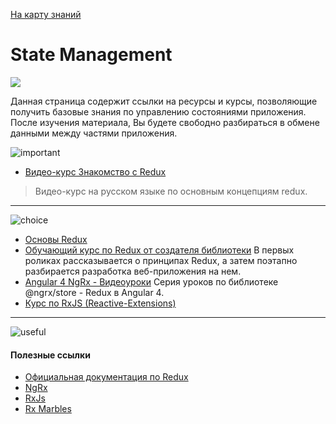  <a href="https://github.com/js-machine/dashboard/blob/master/knowledge-map/MAP.md">На карту знаний</a>
 
 # State Management
![](https://github.com/js-machine/dashboard/blob/master/knowledge-map/images/advanced-map.png)

Данная страница содержит ссылки на ресурсы и курсы, позволяющие получить базовые знания по управлению состояниями приложения. После изучения материала, Вы будете свободно разбираться в обмене данными между частями приложения.

![important]

* [Видео-курс Знакомство с Redux](https://www.youtube.com/watch?v=-m3evZuzXC8&list=PLqHlAwsJRxANFIgAf7BO8hNYdvipLERxQ)

> Видео-курс на русском языке по основным концепциям redux.

---
![choice]

* [Основы Redux](https://maxfarseer.gitbooks.io/redux-course-ru/content/osnovi_redux.html)
* [Обучающий курс по Redux от создателя библиотеки](egghead.io/series/getting-started-with-redux)
В первых роликах рассказывается о принципах Redux, а затем поэтапно разбирается разработка веб-приложения на нем.
* [Angular 4 NgRx - Видеоуроки](https://coursehunters.net/course/angular-4-ngrx)
Серия уроков по библиотеке @ngrx/store - Redux в Angular 4.
* [Курс по RxJS (Reactive-Extensions)](https://coursehunters.net/course/kurs-po-rxjs-reactive-extensions)

 ---
![useful]

#### Полезные ссылки

* [Официальная документация по Redux](https://redux.js.org/)
* [NgRx](https://github.com/ngrx/store)
* [RxJs](https://rxjs-dev.firebaseapp.com/)
* [Rx Marbles](http://rxmarbles.com/)

[important]: https://github.com/js-machine/dashboard/blob/master/knowledge-map/images/important.png
[choice]: https://github.com/js-machine/dashboard/blob/master/knowledge-map/images/choice.png
[useful]: https://github.com/js-machine/dashboard/blob/master/knowledge-map/images/useful.png

